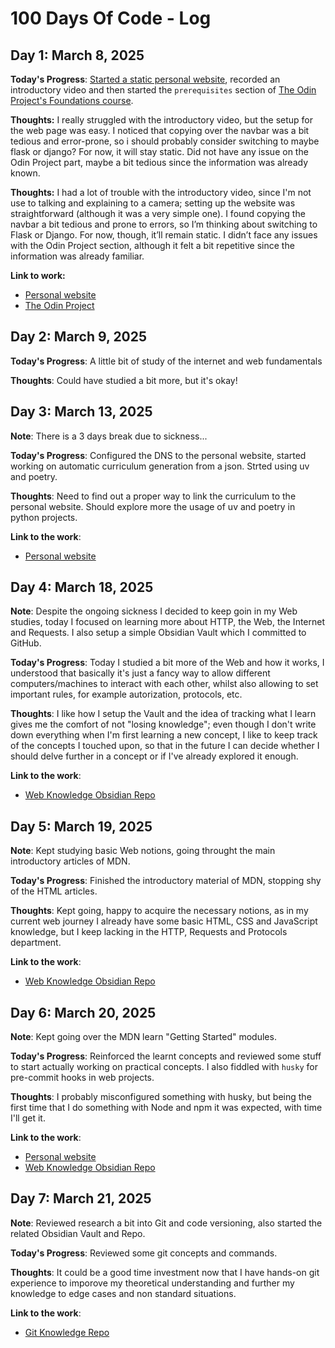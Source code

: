 # 100 Days Of Code - Log

## Day 1: March 8, 2025

**Today's Progress**: [Started a static personal website](https://github.com/AlessandroKuz/AlessandroKuz.github.io/tree/cceb488432c5db8fac7b0c56013feb4ff692c00e),
recorded an introductory video and
then started the `prerequisites` section of [The Odin Project's Foundations course](https://www.theodinproject.com/paths/foundations/courses/foundations).

**Thoughts:** I really struggled with the introductory video, but the setup for the web page was easy.
I noticed that copying over the navbar was a bit tedious and error-prone, so i should probably consider switching to
maybe flask or django? For now, it will stay static.
Did not have any issue on the Odin Project part, maybe a bit tedious since the information was already known.

**Thoughts:** I had a lot of trouble with the introductory video, since I'm not use to talking and explaining to a camera;
setting up the website was straightforward (although it was a very simple one).
I found copying the navbar a bit tedious and prone to errors, so I’m thinking about switching to Flask or Django.
For now, though, it’ll remain static.
I didn’t face any issues with the Odin Project section, although it felt a bit repetitive since the information was already familiar.

**Link to work:**
- [Personal website](https://www.alessandrokuz.github.io)
- [The Odin Project](https://www.theodinproject.com/)


## Day 2: March 9, 2025

**Today's Progress**: A little bit of study of the internet and web fundamentals

**Thoughts**: Could have studied a bit more, but it's okay!


## Day 3: March 13, 2025

**Note**: There is a 3 days break due to sickness...

**Today's Progress**: Configured the DNS to the personal website, started working on automatic curriculum generation from a json. Strted using uv and poetry.

**Thoughts**: Need to find out a proper way to link the curriculum to the personal website. Should explore more the usage of uv and poetry in python projects.

**Link to the work**:
- [Personal website](https://www.alessandrokuz.info)


## Day 4: March 18, 2025

**Note**: Despite the ongoing sickness I decided to keep goin in my Web studies, today I focused on learning more about HTTP, the Web, the Internet and Requests. I also setup a simple Obsidian Vault which I committed to GitHub.

**Today's Progress**: Today I studied a bit more of the Web and how it works, I understood that basically it's just a fancy way to allow different computers/machines to interact with each other, whilst also allowing to set important rules, for example autorization, protocols, etc.

**Thoughts**: I like how I setup the Vault and the idea of tracking what I learn gives me the comfort of not "losing knowledge"; even though I don't write down everything when I'm first learning a new concept, I like to keep track of the concepts I touched upon, so that in the future I can decide whether I should delve further in a concept or if I've already explored it enough.

**Link to the work**:
- [Web Knowledge Obsidian Repo](https://www.github.com/AlessandroKuz/My-Web-Knowledge-Hub)

## Day 5: March 19, 2025

**Note**: Kept studying basic Web notions, going throught the main introductory articles of MDN.

**Today's Progress**: Finished the introductory material of MDN, stopping shy of the HTML articles.

**Thoughts**: Kept going, happy to acquire the necessary notions, as in my current web journey I already have some basic HTML, CSS and JavaScript knowledge, but I keep lacking in the HTTP, Requests and Protocols department.

**Link to the work**:
- [Web Knowledge Obsidian Repo](https://www.github.com/AlessandroKuz/My-Web-Knowledge-Hub)

## Day 6: March 20, 2025

**Note**: Kept going over the MDN learn "Getting Started" modules.

**Today's Progress**: Reinforced the learnt concepts and reviewed some stuff to start actually working on practical concepts. I also fiddled with `husky` for pre-commit hooks in web projects.

**Thoughts**: I probably misconfigured something with husky, but being the first time that I do something with Node and npm it was expected, with time I'll get it.

**Link to the work**:
- [Personal website](https://www.alessandrokuz.github.io)
- [Web Knowledge Obsidian Repo](https://www.github.com/AlessandroKuz/My-Web-Knowledge-Hub)

## Day 7: March 21, 2025

**Note**: Reviewed research a bit into Git and code versioning, also started the related Obsidian Vault and Repo.

**Today's Progress**: Reviewed some git concepts and commands.

**Thoughts**: It could be a good time investment now that I have hands-on git experience to imporove my theoretical understanding and further my knowledge to edge cases and non standard situations.

**Link to the work**:
- [Git Knowledge Repo](https://www.github.com/AlessandroKuz/Git-Knowledge-Hub)

<!-- ## Day 8: March 22, 2025 -->
<!---->
<!-- **Note**: . -->
<!---->
<!-- **Today's Progress**: . -->
<!---->
<!-- **Thoughts**: . -->
<!---->
<!-- **Link to the work**: -->
<!-- - [.](https://www.) -->

